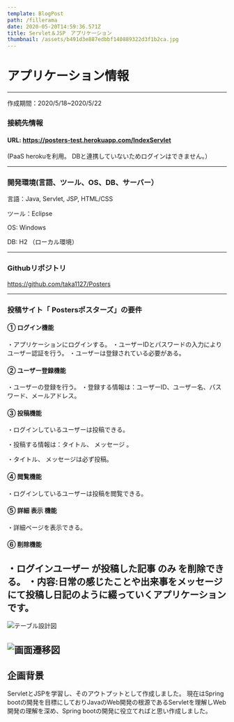 ```yaml
---
template: BlogPost
path: /fillerama
date: 2020-05-20T14:59:36.571Z
title: Servlet＆JSP　アプリケーション
thumbnail: /assets/b491d3e887edbbf140889322d3f1b2ca.jpg
---
```

# アプリケーション情報
---
作成期間：2020/5/18~2020/5/22
### 接続先情報

#### URL: https://posters-test.herokuapp.com/IndexServlet 

(PaaS herokuを利用。 DBと連携していないためログインはできません。）

---
### 開発環境(言語、ツール、OS、DB、サーバー）
言語：Java, Servlet, JSP, HTML/CSS

ツール：Eclipse

OS: Windows

DB: H2 （ローカル環境）

---

### Githubリポジトリ
https://github.com/taka1127/Posters

--- 
### 投稿サイト「 Postersポスターズ」の要件

#### ① ログイン機能
・アプリケーションにログインする。
・ユーザーIDとパスワードの入力によりユーザー認証を行う。
・ユーザーは登録されている必要がある。

#### ② ユーザー登録機能
・ユーザーの登録を行う。
・登録する情報は：ユーザーID、ユーザー名、パスワード、メールアドレス。

#### ③ 投稿機能
・ログインしているユーザーは投稿できる。

・投稿する情報は：タイトル、 メッセージ 。

・タイトル、 メッセージは必ず投稿。

#### ④ 閲覧機能
・ログインしているユーザーは投稿を閲覧できる。

#### ⑤ 詳細 表示 機能

・詳細ページを表示できる。

#### ⑥ 削除機能
・ログインユーザー が投稿した記事 のみ を削除できる。
・内容:日常の感じたことや出来事をメッセージにて投稿し日記のように綴っていくアプリケーションです。
---
![テーブル設計図](/assets/0f90e1dc85bb9b73fe0f4a4fc4e0bf43.png) 


![画面遷移図](/assets/1ef0bde87cc9610eb351e3bc0ad93174.png) 
---

## 企画背景
ServletとJSPを学習し、そのアウトプットとして作成しました。
現在はSpring bootの開発を目標にしておりJavaのWeb開発の根源であるServletを理解しWeb開発の理解を深め、Spring bootの開発に役立てればと思い作成しました。